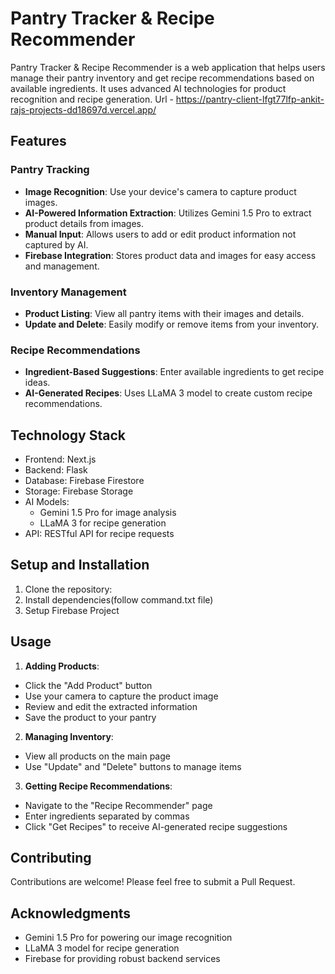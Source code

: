 # Pantry Tracker & Recipe Recommender

Pantry Tracker & Recipe Recommender is a web application that helps users manage their pantry inventory and get recipe recommendations based on available ingredients. It uses advanced AI technologies for product recognition and recipe generation.
Url - https://pantry-client-lfgt77lfp-ankit-rajs-projects-dd18697d.vercel.app/
## Features

### Pantry Tracking
- **Image Recognition**: Use your device's camera to capture product images.
- **AI-Powered Information Extraction**: Utilizes Gemini 1.5 Pro to extract product details from images.
- **Manual Input**: Allows users to add or edit product information not captured by AI.
- **Firebase Integration**: Stores product data and images for easy access and management.

### Inventory Management
- **Product Listing**: View all pantry items with their images and details.
- **Update and Delete**: Easily modify or remove items from your inventory.

### Recipe Recommendations
- **Ingredient-Based Suggestions**: Enter available ingredients to get recipe ideas.
- **AI-Generated Recipes**: Uses LLaMA 3 model to create custom recipe recommendations.

## Technology Stack

- Frontend: Next.js
- Backend: Flask
- Database: Firebase Firestore
- Storage: Firebase Storage
- AI Models:
  - Gemini 1.5 Pro for image analysis
  - LLaMA 3 for recipe generation
- API: RESTful API for recipe requests

## Setup and Installation

1. Clone the repository:
2. Install dependencies(follow command.txt file)
3. Setup Firebase Project



## Usage

1. **Adding Products**:
- Click the "Add Product" button
- Use your camera to capture the product image
- Review and edit the extracted information
- Save the product to your pantry

2. **Managing Inventory**:
- View all products on the main page
- Use "Update" and "Delete" buttons to manage items

3. **Getting Recipe Recommendations**:
- Navigate to the "Recipe Recommender" page
- Enter ingredients separated by commas
- Click "Get Recipes" to receive AI-generated recipe suggestions

## Contributing

Contributions are welcome! Please feel free to submit a Pull Request.

## Acknowledgments

- Gemini 1.5 Pro for powering our image recognition
- LLaMA 3 model for recipe generation
- Firebase for providing robust backend services
